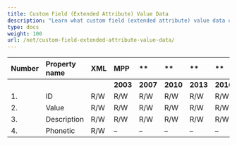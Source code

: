 ```yaml
---
title: Custom Field (Extended Attribute) Value Data
description: "Learn what custom field (extended attribute) value data of Microsoft Project (MPP/XML) files are can be written or read by Aspose.Tasks for .NET."
type: docs
weight: 100
url: /net/custom-field-extended-attribute-value-data/
---
```


|**Number** |**Property name** |**XML** |**MPP** |** |** |**  |** |** |**Comments** |
| :- | :- | :- | :- | :- | :- | :- | :- | :- | :- |
| | | |**2003** |**2007** |**2010** |**2013** |**2016** |**2019** | |
|1. |ID |R/W |R/W |R/W |R/W |R/W |R/W |R/W | |
|2. |Value |R/W |R/W |R/W |R/W |R/W |R/W |R/W | |
|3. |Description |R/W |R/W |R/W |R/W |R/W |R/W |R/W | |
|4. |Phonetic |R/W |– |– |– |– |– |– | |

